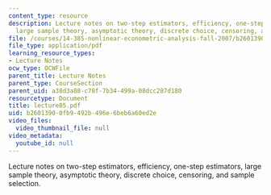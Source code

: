 ```yaml
---
content_type: resource
description: Lecture notes on two-step estimators, efficiency, one-step estimators,
  large sample theory, asymptotic theory, discrete choice, censoring, and sample selection.
file: /courses/14-385-nonlinear-econometric-analysis-fall-2007/b26013900fb9492b496e6beb6a60ed2e_lecture05.pdf
file_type: application/pdf
learning_resource_types:
- Lecture Notes
ocw_type: OCWFile
parent_title: Lecture Notes
parent_type: CourseSection
parent_uid: a38d3a88-c78f-7b34-499a-08dcc287d180
resourcetype: Document
title: lecture05.pdf
uid: b2601390-0fb9-492b-496e-6beb6a60ed2e
video_files:
  video_thumbnail_file: null
video_metadata:
  youtube_id: null
---
```

Lecture notes on two-step estimators, efficiency, one-step estimators, large sample theory, asymptotic theory, discrete choice, censoring, and sample selection.

